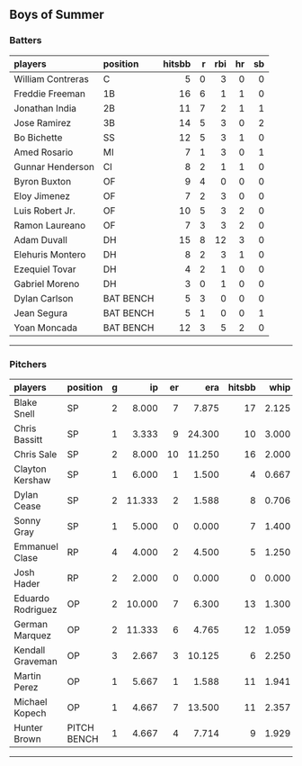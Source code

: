## Boys of Summer

### Batters

 
|players           |position  | hitsbb|  r| rbi| hr| sb| 
|:-----------------|:---------|------:|--:|---:|--:|--:| 
|William Contreras |C         |      5|  0|   3|  0|  0| 
|Freddie Freeman   |1B        |     16|  6|   1|  1|  0| 
|Jonathan India    |2B        |     11|  7|   2|  1|  1| 
|Jose Ramirez      |3B        |     14|  5|   3|  0|  2| 
|Bo Bichette       |SS        |     12|  5|   3|  1|  0| 
|Amed Rosario      |MI        |      7|  1|   3|  0|  1| 
|Gunnar Henderson  |CI        |      8|  2|   1|  1|  0| 
|Byron Buxton      |OF        |      9|  4|   0|  0|  0| 
|Eloy Jimenez      |OF        |      7|  2|   3|  0|  0| 
|Luis Robert Jr.   |OF        |     10|  5|   3|  2|  0| 
|Ramon Laureano    |OF        |      7|  3|   3|  2|  0| 
|Adam Duvall       |DH        |     15|  8|  12|  3|  0| 
|Elehuris Montero  |DH        |      8|  2|   3|  1|  0| 
|Ezequiel Tovar    |DH        |      4|  2|   1|  0|  0| 
|Gabriel Moreno    |DH        |      3|  0|   1|  0|  0| 
|Dylan Carlson     |BAT BENCH |      5|  3|   0|  0|  0| 
|Jean Segura       |BAT BENCH |      5|  1|   0|  0|  1| 
|Yoan Moncada      |BAT BENCH |     12|  3|   5|  2|  0| 


* * *

### Pitchers

 
|players           |position    |  g|     ip| er|    era| hitsbb|  whip| so|  w| sv| 
|:-----------------|:-----------|--:|------:|--:|------:|------:|-----:|--:|--:|--:| 
|Blake Snell       |SP          |  2|  8.000|  7|  7.875|     17| 2.125| 11|  0|  0| 
|Chris Bassitt     |SP          |  1|  3.333|  9| 24.300|     10| 3.000|  0|  0|  0| 
|Chris Sale        |SP          |  2|  8.000| 10| 11.250|     16| 2.000| 13|  1|  0| 
|Clayton Kershaw   |SP          |  1|  6.000|  1|  1.500|      4| 0.667|  9|  1|  0| 
|Dylan Cease       |SP          |  2| 11.333|  2|  1.588|      8| 0.706| 18|  1|  0| 
|Sonny Gray        |SP          |  1|  5.000|  0|  0.000|      7| 1.400|  1|  1|  0| 
|Emmanuel Clase    |RP          |  4|  4.000|  2|  4.500|      5| 1.250|  4|  1|  2| 
|Josh Hader        |RP          |  2|  2.000|  0|  0.000|      0| 0.000|  3|  0|  1| 
|Eduardo Rodriguez |OP          |  2| 10.000|  7|  6.300|     13| 1.300|  6|  0|  0| 
|German Marquez    |OP          |  2| 11.333|  6|  4.765|     12| 1.059|  9|  1|  0| 
|Kendall Graveman  |OP          |  3|  2.667|  3| 10.125|      6| 2.250|  2|  1|  0| 
|Martin Perez      |OP          |  1|  5.667|  1|  1.588|     11| 1.941|  7|  1|  0| 
|Michael Kopech    |OP          |  1|  4.667|  7| 13.500|     11| 2.357|  5|  0|  0| 
|Hunter Brown      |PITCH BENCH |  1|  4.667|  4|  7.714|      9| 1.929|  5|  0|  0| 


* * *


